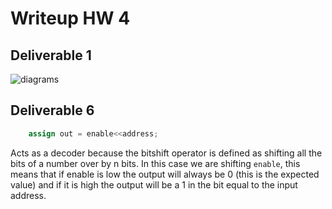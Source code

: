 # Writeup HW 4
## Deliverable 1
![diagrams](https://github.com/TShapinsky/HW4/blob/master/diagrams.jpg?raw=true)
## Deliverable 6
```verilog
    assign out = enable<<address; 
```
Acts as a decoder because the bitshift operator is defined as shifting all the bits of a number over by n bits. In this case we are shifting `enable`, this means that if enable is low the output will always be 0 (this is the expected value) and if it is high the output will be a 1 in the bit equal to the input address. 
